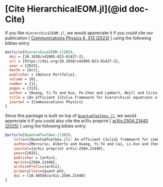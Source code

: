# [Cite HierarchicalEOM.jl](@id doc-Cite)

If you like `HierarchicalEOM.jl`, we would appreciate it if you could cite our publication [ [Communications Physics 6, 313 (2023)](https://doi.org/10.1038/s42005-023-01427-2) ] using the following bibtex entry:

```bib
@article{HierarchicalEOM-jl2023,
  doi = {10.1038/s42005-023-01427-2},
  url = {https://doi.org/10.1038/s42005-023-01427-2},
  year = {2023},
  month = {Oct},
  publisher = {Nature Portfolio},
  volume = {6},
  number = {1},
  pages = {313},
  author = {Huang, Yi-Te and Kuo, Po-Chen and Lambert, Neill and Cirio, Mauro and Cross, Simon and Yang, Shen-Liang and Nori, Franco and Chen, Yueh-Nan},
  title = {An efficient {J}ulia framework for hierarchical equations of motion in open quantum systems},
  journal = {Communications Physics}
}
```

Since this package is built on top of [`QuantumToolbox.jl`](https://qutip.org/QuantumToolbox.jl/), we would appreciate it if you could also cite the arXiv preprint [ [arXiv:2504.21440 (2025)](https://doi.org/10.48550/arXiv.2504.21440) ] using the following bibtex entry:

```bib
@article{QuantumToolbox-jl2025,
    title={{QuantumToolbox.jl}: An efficient {Julia} framework for simulating open quantum systems},
    author={Mercurio, Alberto and Huang, Yi-Te and Cai, Li-Xun and Chen, Yueh-Nan and Savona, Vincenzo and Nori, Franco},
    journal={arXiv preprint arXiv:2504.21440},
    year={2025},
    publisher = {arXiv},
    eprint={2504.21440},
    archivePrefix={arXiv},
    primaryClass={quant-ph},
    doi = {10.48550/arXiv.2504.21440}
}
```
